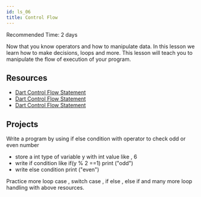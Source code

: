 ```yaml
---
id: ls_06
title: Control Flow
---
```

Recommended Time: 2 days

Now that you know operators and how to manipulate data. In this lesson we learn how to make decisions, loops and more. This lesson will teach you to manipulate the flow of execution of your program.

## Resources
- [Dart Control Flow Statement](https://www.javatpoint.com/dart-control-flow-statement)
- [Dart Control Flow Statement](https://medium.com/@MrArc/dart-control-flow-statements-d2d6005604)
- [Dart Control Flow Statement](https://www.javatpoint.com/dart-control-flow-statement)

## Projects

Write a program by using if else condition with operator to check odd or even number

- store a int type of variable y with int value like , 6
- write if condition like if(y % 2 ==1) print ("odd")
- write else condition print ("even")


 Practice more loop case , switch case , if else , else if and many more loop handling with above resources.